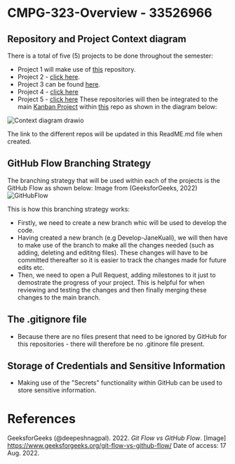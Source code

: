 # CMPG-323-Overview - 33526966

## Repository and Project Context diagram
There is a total of five (5) projects to be done throughout the semester:
* Project 1 will make use of <a href="https://github.com/JaneKuali/CMPG-323-Overview---33526966">this</a> repository.
* Project 2 - <a href="https://github.com/JaneKuali/CMPG-323-Project-2---33526966">click here</a>.
* Project 3 can be found <a href="https://github.com/JaneKuali/CMPG323-Project-3---33526966">here</a>.
* Project 4 - <a href="https://github.com/JaneKuali/CMPG-323-Project-4-33526966">click here</a> 
* Project 5 - <a href="https://github.com/JaneKuali/CMPG-323-Project-5---333526966">click here</a> 
These repositories will then be integrated to the main <a href="https://github.com/users/JaneKuali/projects/6">Kanban Project<a/> within <a href="https://github.com/JaneKuali/CMPG-323-Overview---33526966">this</a> repo as shown in the diagram below:

![Context diagram drawio](https://user-images.githubusercontent.com/81962930/185412068-b2fe071c-3248-4628-8a84-cc7b494dcc21.png)
  
The link to the different repos will be updated in this ReadME.md file when created.

## GitHub Flow Branching Strategy
The branching strategy that will be used within each of the projects is the GitHub Flow as shown below: Image from (GeeksforGeeks, 2022)
![GitHubFlow](https://user-images.githubusercontent.com/81962930/185393200-7cf2594a-3d30-4b0c-8f25-aae0b0f42e1e.jpg)

This is how this branching strategy works:
* Firstly, we need to create a new branch whic will be used to develop the code.
* Having created a new branch (e.g Develop-JaneKuali), we will then have to make use of the branch to make all the changes needed (such as adding, deleting and edititng files). These changes will have to be committed thereafter so it is easier to track the changes made for future edits etc.
* Then, we need to open a Pull Request, adding milestones to it just to demostrate the progress of your project. This is helpful for when reviewing and testing the changes and then finally merging these changes to the main branch.

## The .gitignore file
* Because there are no files present that need to be ignored by GitHub for this repositories - there will therefore be no .gitinore file present.

## Storage of Credentials and Sensitive Information
* Making use of the "Secrets" functionality within GitHub can be used to store sensitive information. 

# References
GeeksforGeeks (@deepeshnagpal). 2022. <i>Git Flow vs GitHub Flow</i>. [Image] https://www.geeksforgeeks.org/git-flow-vs-github-flow/ Date of access: 17 Aug. 2022.
